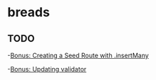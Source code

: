 # breads
## TODO

-[Bonus: Creating a Seed Route with .insertMany](https://digitalskills.instructure.com/courses/6038/pages/breadcrud-helper-methods-part-2-be-8-helper-methods-with-options?module_item_id=783735)

-[Bonus: Updating validator](https://digitalskills.instructure.com/courses/6038/pages/breadcrud-validation-be-8-schema-validation?module_item_id=783737)